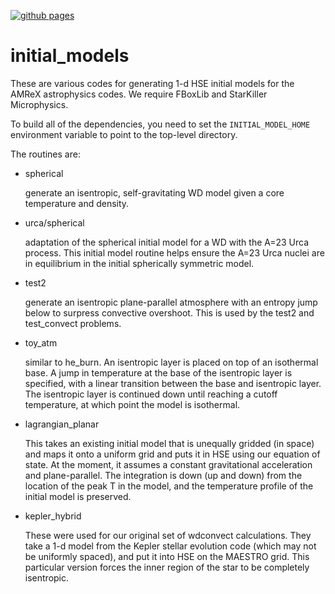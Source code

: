 [![github pages](https://github.com/AMReX-Astro/initial_models/actions/workflows/gh-pages.yml/badge.svg)](https://github.com/AMReX-Astro/initial_models/actions/workflows/gh-pages.yml)

# initial_models

These are various codes for generating 1-d HSE initial models for the
AMReX astrophysics codes.  We require FBoxLib and StarKiller
Microphysics.

To build all of the dependencies, you need to set the
`INITIAL_MODEL_HOME` environment variable to point to the top-level
directory.

The routines are:

  * spherical

    generate an isentropic, self-gravitating WD model given a core
    temperature and density.


  * urca/spherical

    adaptation of the spherical initial model for a WD with the A=23
    Urca process. This initial model routine helps ensure the A=23
    Urca nuclei are in equilibrium in the initial spherically
    symmetric model.


  * test2

    generate an isentropic plane-parallel atmosphere with an entropy
    jump below to surpress convective overshoot.  This is used by the
    test2 and test_convect problems.


  * toy_atm

    similar to he_burn.  An isentropic layer is placed on top of an
    isothermal base.  A jump in temperature at the base of the
    isentropic layer is specified, with a linear transition between
    the base and isentropic layer.  The isentropic layer is continued
    down until reaching a cutoff temperature, at which point the model
    is isothermal.


  * lagrangian_planar

    This takes an existing initial model that is unequally gridded (in
    space) and maps it onto a uniform grid and puts it in HSE using
    our equation of state.  At the moment, it assumes a constant
    gravitational acceleration and plane-parallel.  The integration is
    down (up and down) from the location of the peak T in the model,
    and the temperature profile of the initial model is preserved.


  * kepler_hybrid

    These were used for our original set of wdconvect calculations.
    They take a 1-d model from the Kepler stellar evolution code
    (which may not be uniformly spaced), and put it into HSE on the
    MAESTRO grid.  This particular version forces the inner region of
    the star to be completely isentropic.
